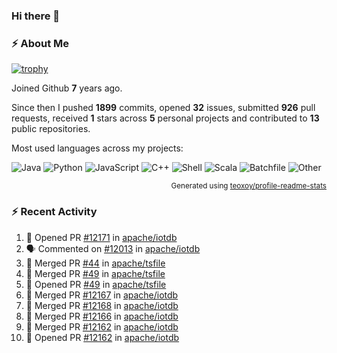 ### Hi there 👋

### :zap: About Me

[![trophy](https://github-profile-trophy.vercel.app/?username=HTHou&theme=onedark)](https://github.com/ryo-ma/github-profile-trophy)
   
Joined Github **7** years ago.

Since then I pushed **1899** commits, opened **32** issues, submitted **926** pull requests, received **1** stars across **5** personal projects and contributed to **13** public repositories.

Most used languages across my projects:

![Java](https://img.shields.io/static/v1?style=flat-square&label=%E2%A0%80&color=555&labelColor=%23b07219&message=Java%EF%B8%B195.9%25)
![Python](https://img.shields.io/static/v1?style=flat-square&label=%E2%A0%80&color=555&labelColor=%233572A5&message=Python%EF%B8%B10.9%25)
![JavaScript](https://img.shields.io/static/v1?style=flat-square&label=%E2%A0%80&color=555&labelColor=%23f1e05a&message=JavaScript%EF%B8%B10.6%25)
![C++](https://img.shields.io/static/v1?style=flat-square&label=%E2%A0%80&color=555&labelColor=%23f34b7d&message=C%2B%2B%EF%B8%B10.4%25)
![Shell](https://img.shields.io/static/v1?style=flat-square&label=%E2%A0%80&color=555&labelColor=%2389e051&message=Shell%EF%B8%B10.4%25)
![Scala](https://img.shields.io/static/v1?style=flat-square&label=%E2%A0%80&color=555&labelColor=%23c22d40&message=Scala%EF%B8%B10.3%25)
![Batchfile](https://img.shields.io/static/v1?style=flat-square&label=%E2%A0%80&color=555&labelColor=%23C1F12E&message=Batchfile%EF%B8%B10.2%25)
![Other](https://img.shields.io/static/v1?style=flat-square&label=%E2%A0%80&color=555&labelColor=%23ededed&message=Other%EF%B8%B10.8%25)

<p align="right"><sub>Generated using <a href="https://github.com/marketplace/actions/profile-readme-stats">teoxoy/profile-readme-stats</a></sub></p>


<!--![](https://github.com/HTHou/HTHou/blob/output/github-contribution-grid-snake.svg)-->

<!--![Haonan Hou's github stats](https://github-readme-stats.vercel.app/api?username=HTHou&count_private=true&show_icons=true&theme=onedark)-->

<!--![Haonan Hou's wakatime stats](https://github-readme-stats.vercel.app/api/wakatime?username=HTHou&layout=compact&theme=onedark)-->

<!--![Top Langs](https://github-readme-stats.vercel.app/api/top-langs/?username=HTHou&theme=onedark&layout=compact)-->

### :zap: Recent Activity
<!--START_SECTION:activity-->
1. 💪 Opened PR [#12171](https://github.com/apache/iotdb/pull/12171) in [apache/iotdb](https://github.com/apache/iotdb)
2. 🗣 Commented on [#12013](https://github.com/apache/iotdb/pull/12013#issuecomment-1996379164) in [apache/iotdb](https://github.com/apache/iotdb)
3. 🎉 Merged PR [#44](https://github.com/apache/tsfile/pull/44) in [apache/tsfile](https://github.com/apache/tsfile)
4. 🎉 Merged PR [#49](https://github.com/apache/tsfile/pull/49) in [apache/tsfile](https://github.com/apache/tsfile)
5. 💪 Opened PR [#49](https://github.com/apache/tsfile/pull/49) in [apache/tsfile](https://github.com/apache/tsfile)
6. 🎉 Merged PR [#12167](https://github.com/apache/iotdb/pull/12167) in [apache/iotdb](https://github.com/apache/iotdb)
7. 🎉 Merged PR [#12168](https://github.com/apache/iotdb/pull/12168) in [apache/iotdb](https://github.com/apache/iotdb)
8. 🎉 Merged PR [#12166](https://github.com/apache/iotdb/pull/12166) in [apache/iotdb](https://github.com/apache/iotdb)
9. 🎉 Merged PR [#12162](https://github.com/apache/iotdb/pull/12162) in [apache/iotdb](https://github.com/apache/iotdb)
10. 💪 Opened PR [#12162](https://github.com/apache/iotdb/pull/12162) in [apache/iotdb](https://github.com/apache/iotdb)
<!--END_SECTION:activity-->

<!--
**HTHou/HTHou** is a ✨ _special_ ✨ repository because its `README.md` (this file) appears on your GitHub profile.

Here are some ideas to get you started:

- 🔭 I’m currently working on ...
- 🌱 I’m currently learning ...
- 👯 I’m looking to collaborate on ...
- 🤔 I’m looking for help with ...
- 💬 Ask me about ...
- 📫 How to reach me: ...
- 😄 Pronouns: ...
- ⚡ Fun fact: ...
-->
